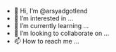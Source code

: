 - 👋 Hi, I’m @arsyadgotlend
- 👀 I’m interested in ...
- 🌱 I’m currently learning ...
- 💞️ I’m looking to collaborate on ...
- 📫 How to reach me ...

<!---
arsyadgotlend/arsyadgotlend is a ✨ special ✨ repository because its `README.md` (this file) appears on your GitHub profile.
You can click the Preview link to take a look at your changes.
--->
